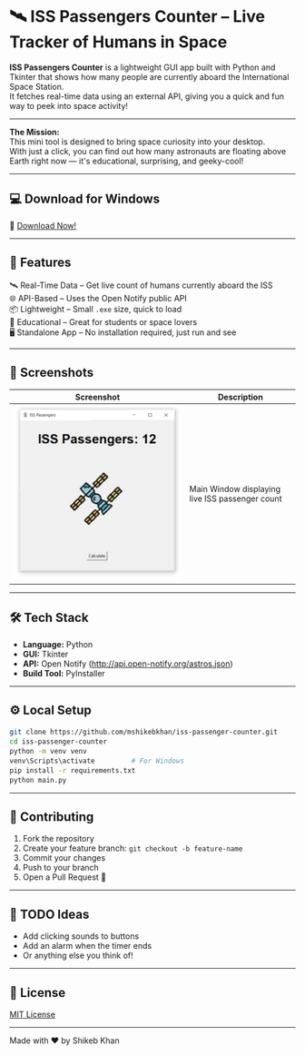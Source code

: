 # 🛰️ ISS Passengers Counter – Live Tracker of Humans in Space

**ISS Passengers Counter** is a lightweight GUI app built with Python and Tkinter that shows how many people are currently aboard the International Space Station.  
It fetches real-time data using an external API, giving you a quick and fun way to peek into space activity!

---

**The Mission:**  
This mini tool is designed to bring space curiosity into your desktop.  
With just a click, you can find out how many astronauts are floating above Earth right now — it's educational, surprising, and geeky-cool!

---

## 💻 Download for Windows

🔗 [Download Now!](https://github.com/mshikebkhan/iss-passenger-counter/releases/download/v1.0.0/ISSPassengerCounter.exe)

---

## 🚀 Features

🛰️ Real-Time Data – Get live count of humans currently aboard the ISS  
🌐 API-Based – Uses the Open Notify public API  
📦 Lightweight – Small `.exe` size, quick to load  
🧠 Educational – Great for students or space lovers  
🖥️ Standalone App – No installation required, just run and see

---

## 📸 Screenshots

| Screenshot | Description |
|------------|-------------|
| ![Main](screenshots/main_window.PNG) | Main Window displaying live ISS passenger count |

---

## 🛠 Tech Stack

- **Language:** Python  
- **GUI:** Tkinter  
- **API:** Open Notify (http://api.open-notify.org/astros.json)
- **Build Tool:** PyInstaller

---

## ⚙️ Local Setup

```bash
git clone https://github.com/mshikebkhan/iss-passenger-counter.git
cd iss-passenger-counter
python -m venv venv
venv\Scripts\activate         # For Windows
pip install -r requirements.txt
python main.py
```
---

## 👥 Contributing

1. Fork the repository
2. Create your feature branch: `git checkout -b feature-name`
3. Commit your changes
4. Push to your branch
5. Open a Pull Request 🚀

---

## 📌 TODO Ideas

- Add clicking sounds to buttons
- Add an alarm when the timer ends
- Or anything else you think of!

---

## 📄 License

[MIT License](LICENSE)

---

Made with ❤️ by Shikeb Khan



